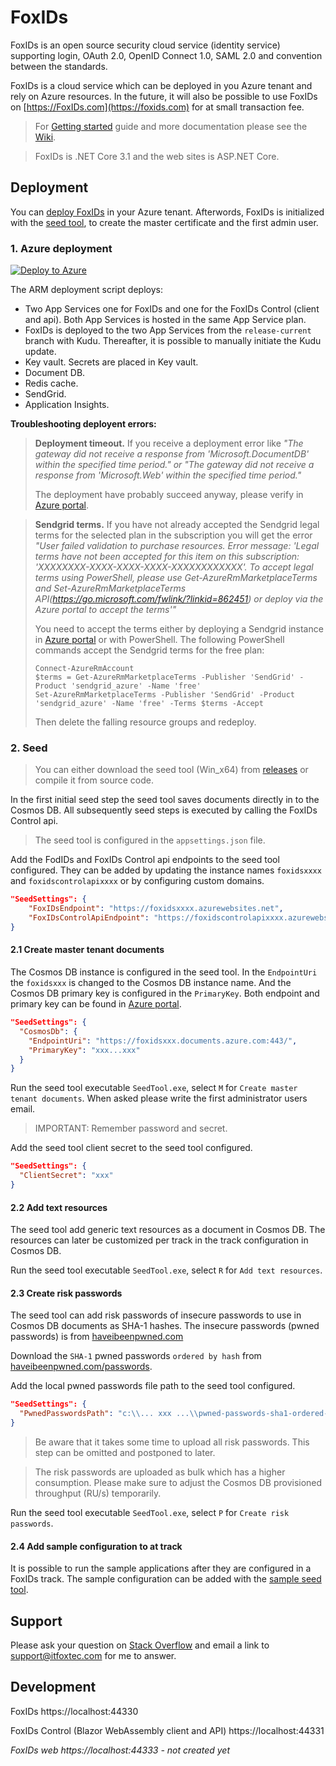 # FoxIDs

FoxIDs is an open source security cloud service (identity service) supporting login, OAuth 2.0, OpenID Connect 1.0, SAML 2.0 and convention between the standards.

FoxIDs is a cloud service which can be deployed in you Azure tenant and rely on Azure resources. In the future, it will also be possible to use FoxIDs on [https://FoxIDs.com](https://foxids.com) for at small transaction fee.

> For [Getting started](https://github.com/ITfoxtec/FoxIDs/wiki/Getting-started) guide and more documentation please see the [Wiki](https://github.com/ITfoxtec/FoxIDs/wiki).

> FoxIDs is .NET Core 3.1 and the web sites is ASP.NET Core.

## Deployment

You can [deploy FoxIDs](#1-Azure-deployment) in your Azure tenant. Afterwords, FoxIDs is initialized with the [seed tool](#2-Seed), to create the master certificate and the first admin user.

### 1. Azure deployment

[![Deploy to Azure](https://azuredeploy.net/deploybutton.svg)](https://deploy.azure.com/?repository=https://github.com/ITfoxtec/FoxIDs/tree/release-current?ptmpl=parameters.azuredeploy.json)

The ARM deployment script deploys:

- Two App Services one for FoxIDs and one for the FoxIDs Control (client and api). Both App Services is hosted in the same App Service plan. 
- FoxIDs is deployed to the two App Services from the `release-current` branch with Kudu. Thereafter, it is possible to manually initiate the Kudu update.
- Key vault. Secrets are placed in Key vault.
- Document DB.
- Redis cache.
- SendGrid.
- Application Insights.

**Troubleshooting deployent errors:**

> **Deployment timeout.** If you receive a deployment error like *"The gateway did not receive a response from 'Microsoft.DocumentDB' within the specified time period." or "The gateway did not receive a response from 'Microsoft.Web' within the specified time period."* 
>
> The deployment have probably succeed anyway, please verify in [Azure portal](https://portal.azure.com).

> **Sendgrid terms.** If you have not already accepted the Sendgrid legal terms for the selected plan in the subscription you will get the error *"User failed validation to purchase resources. Error message: 'Legal terms have not been accepted for this item on this subscription: 'XXXXXXXX-XXXX-XXXX-XXXX-XXXXXXXXXXXX'. To accept legal terms using PowerShell, please use Get-AzureRmMarketplaceTerms and Set-AzureRmMarketplaceTerms API(https://go.microsoft.com/fwlink/?linkid=862451) or deploy via the Azure portal to accept the terms'"* 
>
> You need to accept the terms either by deploying a Sendgrid instance in [Azure portal](https://portal.azure.com) or with PowerShell. 
> The following PowerShell commands accept the Sendgrid terms for the free plan:
>
>     Connect-AzureRmAccount
>     $terms = Get-AzureRmMarketplaceTerms -Publisher 'SendGrid' -Product 'sendgrid_azure' -Name 'free'
>     Set-AzureRmMarketplaceTerms -Publisher 'SendGrid' -Product 'sendgrid_azure' -Name 'free' -Terms $terms -Accept
>
> Then delete the falling resource groups and redeploy.

### 2. Seed

> You can either download the seed tool (Win_x64) from [releases](https://github.com/ITfoxtec/FoxIDs/releases) or compile it from source code.

In the first initial seed step the seed tool saves documents directly in to the Cosmos DB. All subsequently seed steps is executed by calling the FoxIDs Control api.

> The seed tool is configured in the `appsettings.json` file.

Add the FodIDs and FoxIDs Control api endpoints to the seed tool configured. They can be added by updating the instance names `foxidsxxxx` and `foxidscontrolapixxxx` or by configuring custom domains.

```json
"SeedSettings": {
    "FoxIDsEndpoint": "https://foxidsxxxx.azurewebsites.net", 
    "FoxIDsControlApiEndpoint": "https://foxidscontrolapixxxx.azurewebsites.net" 
}
```

#### 2.1 Create master tenant documents

The Cosmos DB instance is configured in the seed tool. In the `EndpointUri` the `foxidsxxx` is changed to the Cosmos DB instance name. And the Cosmos DB primary key is configured in the `PrimaryKey`. Both endpoint and primary key can be found in [Azure portal](https://portal.azure.com).

```json
"SeedSettings": {
  "CosmosDb": {
    "EndpointUri": "https://foxidsxxx.documents.azure.com:443/",
    "PrimaryKey": "xxx...xxx"
  }
}
```

Run the seed tool executable `SeedTool.exe`, select `M` for `Create master tenant documents`. When asked please write the first administrator users email.

> IMPORTANT: Remember password and secret.

Add the seed tool client secret to the seed tool configured.

```json
"SeedSettings": {
  "ClientSecret": "xxx"
}
```

#### 2.2 Add text resources

The seed tool add generic text resources as a document in Cosmos DB. The resources can later be customized per track in the track configuration in Cosmos DB.

Run the seed tool executable `SeedTool.exe`, select `R` for `Add text resources`. 

#### 2.3 Create risk passwords

The seed tool can add risk passwords of insecure passwords to use in Cosmos DB documents as SHA-1 hashes. The insecure passwords (pwned passwords) is from [haveibeenpwned.com](https://haveibeenpwned.com)

Download the `SHA-1` pwned passwords `ordered by hash` from [haveibeenpwned.com/passwords](https://haveibeenpwned.com/Passwords).

Add the local pwned passwords file path to the seed tool configured.

```json
"SeedSettings": {
  "PwnedPasswordsPath": "c:\\... xxx ...\\pwned-passwords-sha1-ordered-by-count-v4.txt"
}
```

> Be aware that it takes some time to upload all risk passwords. This step can be omitted and postponed to later.

> The risk passwords are uploaded as bulk which has a higher consumption. Please make sure to adjust the Cosmos DB provisioned throughput (RU/s) temporarily.

Run the seed tool executable `SeedTool.exe`, select `P` for `Create risk passwords`.

#### 2.4 Add sample configuration to at track

It is possible to run the sample applications after they are configured in a FoxIDs track. The sample configuration can be added with the [sample seed tool](https://github.com/ITfoxtec/FoxIDs/wiki/Samples#Configure-samples-in-FoxIDs-track).

## Support

Please ask your question on <a href="https://stackoverflow.com/">Stack Overflow</a> and email a link to <a href="mailto:support@itfoxtec.com?subject=FoxIDs">support@itfoxtec.com</a> for me to answer.<br />

## Development

FoxIDs
https://localhost:44330

FoxIDs Control (Blazor WebAssembly client and API)
https://localhost:44331

*FoxIDs web
https://localhost:44333 - not created yet*
